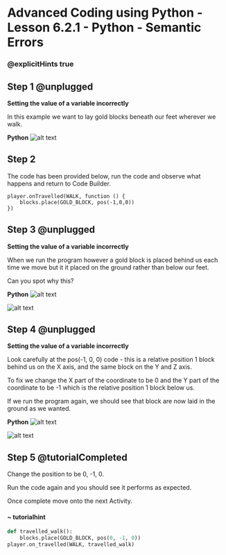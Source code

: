 # Advanced Coding using Python - Lesson 6.2.1 - Python - Semantic Errors

### @explicitHints true

## Step 1 @unplugged
**Setting the value of a variable incorrectly**

In this example we want to lay gold blocks beneath our feet wherever we walk.

**Python**
![alt text](https://advancedpython.codingcredentials.com/Lesson6/6.2/images/8.jpg?raw=true "Python")

## Step 2
The code has been provided below, run the code and observe what happens and return to Code Builder.
```template
player.onTravelled(WALK, function () {
    blocks.place(GOLD_BLOCK, pos(-1,0,0))
})

```
## Step 3 @unplugged
**Setting the value of a variable incorrectly**

When we run the program however a gold block is placed behind us each time we move but it it placed on the ground rather than below our feet.

Can you spot why this?

**Python**
![alt text](https://advancedpython.codingcredentials.com/Lesson6/6.2/images/8.jpg?raw=true "Python")


![alt text](https://advancedpython.codingcredentials.com/Lesson6/6.2/images/7.jpg?raw=true "error")

## Step 4 @unplugged
**Setting the value of a variable incorrectly**

Look carefully at the pos(-1, 0, 0) code - this is a relative position 1 block behind us on the X axis, and the same block on the Y and Z axis.

To fix we change the X part of the coordinate to be 0 and the Y part of the coordinate to be -1 which is the relative position 1 block below us.

If we run the program again, we should see that block are now laid in the ground as we wanted.

**Python**
![alt text](https://advancedpython.codingcredentials.com/Lesson6/6.2/images/10.jpg?raw=true "Python")


![alt text](https://advancedpython.codingcredentials.com/Lesson6/6.2/images/9.jpg?raw=true "error")

## Step 5 @tutorialCompleted
Change the position to be 0, -1, 0.

Run the code again and you should see it performs as expected.

Once complete move onto the next Activity.

#### ~ tutorialhint
```python
def travelled_walk():
    blocks.place(GOLD_BLOCK, pos(0, -1, 0))
player.on_travelled(WALK, travelled_walk)
```